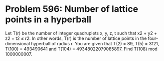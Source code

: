 # Problem 596: Number of lattice points in a hyperball
Let T(r) be the number of integer quadruplets x, y, z, t such that x2 +
y2 + z2 + t2 ≤ r2. In other words, T(r) is the number of lattice points
in the four-dimensional hyperball of radius r. You are given that T(2) =
89, T(5) = 3121, T(100) = 493490641 and T(104) = 49348022079085897. Find
T(108) mod 1000000007.
